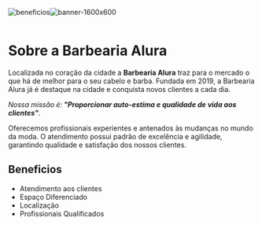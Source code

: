 ![beneficios](https://github.com/nic1578/nn/assets/146443922/fc075b12-aa53-4548-b2fc-a16704106fa7)![banner-1600x600](https://github.com/nic1578/nn/assets/146443922/ecd0cf06-1c67-495e-b31e-ea06e31f4638)<!DOCTYPE html>
<html lang="pt-br">
<meta charset="UTF-8">

<img scr="banner-1600x600">

<h1>Sobre a Barbearia Alura</h1>

<p>Localizada no coração da cidade a <strong>Barbearia Alura</strong> traz para o mercado o que há de melhor para o seu cabelo e barba. Fundada em 2019, a Barbearia Alura já é destaque na cidade e
    conquista novos clientes a cada dia.</p>

<p><em>Nossa missão é:<strong> "Proporcionar auto-estima e qualidade de vida aos clientes"</strong>.</em></p>

 <p>Oferecemos profissionais experientes e antenados às mudanças no mundo da moda. O atendimento possui padrão de excelência e agilidade, garantindo qualidade e satisfação dos nossos clientes.</p>
 <div class="beneficios">
 <h2>Beneficios</h2>
<ul>
<li> Atendimento aos clientes</li>
<li> Espaço Diferenciado</li>
 <li>Localização</li>
<li> Profissionais Qualificados</li>
</ul>
<img scr="beneficios.jpg"class="imagembeneficios">
 </div>


</html>
